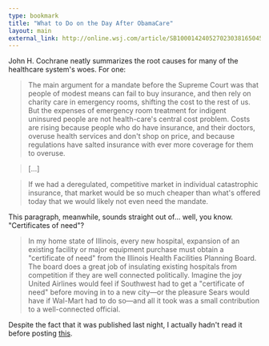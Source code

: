 ```yaml
--- 
type: bookmark
title: "What to Do on the Day After ObamaCare"
layout: main
external_link: http://online.wsj.com/article/SB10001424052702303816504577313250871503904.html?mod=WSJ_hp_mostpop_read
---
```


John H. Cochrane neatly summarizes the root causes for many of the healthcare system's woes. For one:

> The main argument for a mandate before the Supreme Court was that people of modest means can fail to buy insurance, and then rely on charity care in emergency rooms, shifting the cost to the rest of us. But the expenses of emergency room treatment for indigent uninsured people are not health-care's central cost problem. Costs are rising because people who do have insurance, and their doctors, overuse health services and don't shop on price, and because regulations have salted insurance with ever more coverage for them to overuse.

> [...]

> If we had a deregulated, competitive market in individual catastrophic insurance, that market would be so much cheaper than what's offered today that we would likely not even need the mandate.

This paragraph, meanwhile, sounds straight out of... well, you know. "Certificates of need"?

> In my home state of Illinois, every new hospital, expansion of an existing facility or major equipment purchase must obtain a "certificate of need" from the Illinois Health Facilities Planning Board. The board does a great job of insulating existing hospitals from competition if they are well connected politically. Imagine the joy United Airlines would feel if Southwest had to get a "certificate of need" before moving in to a new city—or the pleasure Sears would have if Wal-Mart had to do so—and all it took was a small contribution to a well-connected official.

Despite the fact that it was published last night, I actually hadn't read it before posting [this](https://twitter.com/#!/andrewpbrett/status/187220701344833537).